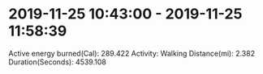 # 2019-11-25 10:43:00 - 2019-11-25 11:58:39

Active energy burned(Cal): 289.422
Activity: Walking
Distance(mi): 2.382
Duration(Seconds): 4539.108